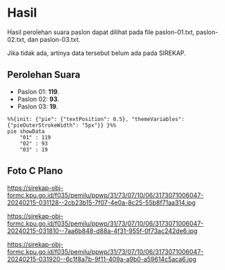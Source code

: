 # Hasil

Hasil perolehan suara paslon dapat dilihat pada file paslon-01.txt, paslon-02.txt, dan paslon-03.txt.

Jika tidak ada, artinya data tersebut belum ada pada SIREKAP.

## Perolehan Suara

 * Paslon 01: **119**.
 * Paslon 02: **93**.
 * Paslon 03: **19**.

```mermaid
%%{init: {"pie": {"textPosition": 0.5}, "themeVariables": {"pieOuterStrokeWidth": "5px"}} }%%
pie showData
    "01" : 119
    "02" : 93
    "03" : 19
```
## Foto C Plano

https://sirekap-obj-formc.kpu.go.id/f035/pemilu/ppwp/31/73/07/10/06/3173071006047-20240215-031128--2cb23b15-7f07-4e0a-8c25-55b8f71aa314.jpg

https://sirekap-obj-formc.kpu.go.id/f035/pemilu/ppwp/31/73/07/10/06/3173071006047-20240215-031810--7aa6b848-d88a-4f31-955f-0f73ac242de6.jpg

https://sirekap-obj-formc.kpu.go.id/f035/pemilu/ppwp/31/73/07/10/06/3173071006047-20240215-031920--6c1f8a7b-9f11-409a-a9b0-a59614c5aca6.jpg
